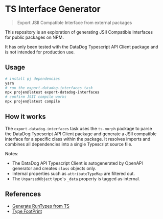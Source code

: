 # TS Interface Generator

> Export JSII Compatible Interface from external packages

This repository is an exploration of generating JSII Compatible Interfaces for public packages on NPM.

It has only been tested with the DataDog Typescript API Client package and is not intended for production use.

## Usage

```bash
# install pj dependencies
yarn
# run the export-datadog-interfaces task
npx projen@latest export-datadog-interfaces
# confirm JSII compile works
npx projen@latest compile
```

## How it works

The `export-datadog-interfaces` task uses the `ts-morph` package to parse the DataDog Typescript API Client package and generate a JSII compatible interface for a specific class within the package. It resolves imports and combines all dependencies into a single Typescript source file.

Notes:

- The DataDog API Typescript Client is autogenerated by OpenAPI generator and creates `class` objects only.
- Internal properties such as `attributeTypeMap` are filtered out.
- The `UnparsedObject` type's `_data` property is tagged as internal.

## References

- [Generate RunTypes from TS](https://gist.github.com/skurfuerst/a07ab23c3e40a45f2268f7700ceeceaf)
- [Type FootPrint](https://gist.github.com/zaripych/963fa6584524e5b446b70548dbabbf65)
